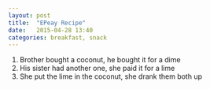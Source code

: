 ```yaml
---
layout: post
title:  "EPeay Recipe"
date:   2015-04-28 13:40
categories: breakfast, snack
---
```



1. Brother bought a coconut, he bought it for a dime
1. His sister had another one, she paid it for a lime
1. She put the lime in the coconut, she drank them both up



  
